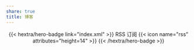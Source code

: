 ```yaml
---
share: true
title: 博客
---
```

  
<div style="text-align: center; margin-top: 1em;">  
{{< hextra/hero-badge link="index.xml" >}}  
  <span>RSS 订阅</span>  
  {{< icon name="rss" attributes="height=14" >}}  
{{< /hextra/hero-badge >}}  
</div>